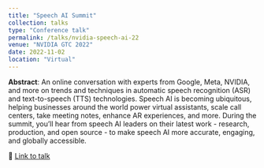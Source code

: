 ```yaml
---
title: "Speech AI Summit"
collection: talks
type: "Conference talk"
permalink: /talks/nvidia-speech-ai-22
venue: "NVIDIA GTC 2022"
date: 2022-11-02
location: "Virtual"
---
```


**Abstract**: An online conversation with experts from Google, Meta, NVIDIA, and more on trends and techniques in automatic speech recognition (ASR) and text-to-speech (TTS) technologies. Speech AI is becoming ubiquitous, helping businesses around the world power virtual assistants, scale call centers, take meeting notes, enhance AR experiences, and more. During the summit, you’ll hear from speech AI leaders on their latest work - research, production, and open source - to make speech AI more accurate, engaging, and globally accessible.

🔗 [Link to talk](https://www.nvidia.com/en-us/events/speech-ai-summit/)


